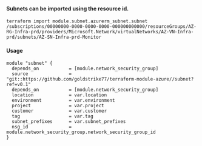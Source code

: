 #### Subnets can be imported using the resource id.
`terraform import module.subnet.azurerm_subnet.subnet /subscriptions/00000000-0000-0000-0000-000000000000/resourceGroups/AZ-RG-Infra-prd/providers/Microsoft.Network/virtualNetworks/AZ-VN-Infra-prd/subnets/AZ-SN-Infra-prd-Monitor`

#### Usage
```hcl
module "subnet" {
  depends_on           = [module.network_security_group]
  source               = "git::https://github.com/goldstrike77/terraform-module-azure//subnet?ref=v0.1"
  depends_on           = [module.network_security_group]
  location             = var.location
  environment          = var.environment
  project              = var.project
  customer             = var.customer
  tag                  = var.tag
  subnet_prefixes      = var.subnet_prefixes
  nsg_id               = module.network_security_group.network_security_group_id
}
```